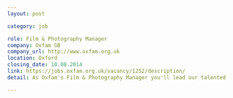 ```yaml
---
layout: post

category: job

role: Film & Photography Manager
company: Oxfam GB
company_url: http://www.oxfam.org.uk
location: Oxford
closing_date: 10.08.2014
link: https://jobs.oxfam.org.uk/vacancy/1252/description/
detail: As Oxfam's Film & Photography Manager you'll lead our talented team of story-gatherers, film-makers and editors to deliver all of the above. You'll oversee the production of stunning multi-channel content from some of the world's leading photographers, film-makers and agencies.

---
```

